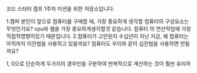 코드 스타터 캠프 1주차 미션을 위한 저장소입니다.

1.캠퍼 본인이 앞으로 컴퓨터를 구매할 때, 가장 중요하게 생각할 컴퓨터의 구성요소는 무엇인가요?
cpu와 램을 가장 중요하게생각할것 같습니다. 컴퓨터 의 연산작업에 가장 직접적영향이있기 때문입니다.
2.컴퓨터가 고안된지 수십년이 지난 지금, 왜 컴퓨터는 아직까지 이진법을 사용하고 있을까요? 컴퓨터도 우리와 같이 십진법을 사용하면 안될까요?

 1, 0으로 단순하게 두가지의 경우만을 구분하여 반복적으로 계산하는 것이 훨씬 유리하
